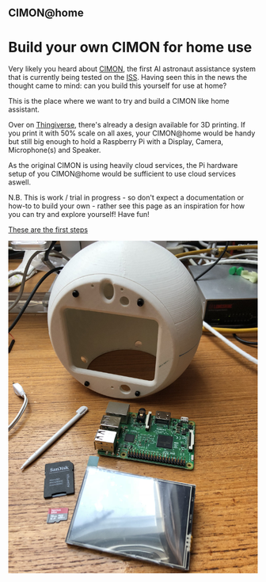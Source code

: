 ## CIMON@home

# Build your own CIMON for home use

Very likely you heard about [CIMON](https://www.dlr.de/dlr/desktopdefault.aspx/tabid-10081/151_read-26307/#/gallery/29911), the first AI astronaut assistance system that is currently being tested on the [ISS](http://www.ustream.tv/channel/live-iss-stream). Having seen this in the news the thought came to mind: can you build this yourself for use at home?

This is the place where we want to try and build a CIMON like home assistant.

Over on [Thingiverse](https://www.thingiverse.com/thing:2949975), there's already a design available for 3D printing. If you print it with 50% scale on all axes, your CIMON@home would be handy but still big enough to hold a Raspberry Pi with a Display, Camera, Microphone(s) and Speaker.

As the original CIMON is using heavily cloud services, the Pi hardware setup of you CIMON@home would be sufficient to use cloud services aswell.

N.B. This is work / trial in progress - so don't expect a documentation or how-to to build your own - rather see this page as an inspiration for how you can try and explore yourself! Have fun!

[These are the first steps](./firststeps.md)

![This is the first picture](./IMG_4700.JPG)
